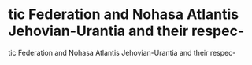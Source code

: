 # tic Federation and Nohasa Atlantis Jehovian-Urantia and their respec-

tic Federation and Nohasa Atlantis Jehovian-Urantia and their respec-